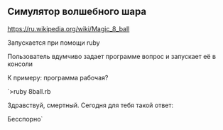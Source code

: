 ## Симулятор волшебного шара

https://ru.wikipedia.org/wiki/Magic_8_ball

Запускается при помощи ruby

Пользователь вдумчиво задает программе вопрос и запускает её в консоли

К примеру: программа рабочая?

`>ruby 8ball.rb

Здравствуй, смертный. Сегодня для тебя такой ответ:

Бесспорно`

